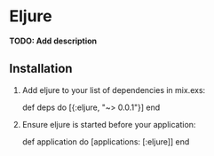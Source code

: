 # Eljure

**TODO: Add description**

## Installation

  1. Add eljure to your list of dependencies in mix.exs:

        def deps do
          [{:eljure, "~> 0.0.1"}]
        end

  2. Ensure eljure is started before your application:

        def application do
          [applications: [:eljure]]
        end
